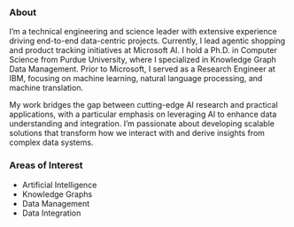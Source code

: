 ### About

I’m a technical engineering and science leader with extensive experience driving end-to-end data-centric projects. Currently, I lead agentic shopping and product tracking initiatives at Microsoft AI. I hold a Ph.D. in Computer Science from Purdue University, where I specialized in Knowledge Graph Data Management. Prior to Microsoft, I served as a Research Engineer at IBM, focusing on machine learning, natural language processing, and machine translation.

My work bridges the gap between cutting-edge AI research and practical applications, with a particular emphasis on leveraging AI to enhance data understanding and integration. I’m passionate about developing scalable solutions that transform how we interact with and derive insights from complex data systems.

### Areas of Interest

* Artificial Intelligence
* Knowledge Graphs
* Data Management
* Data Integration

